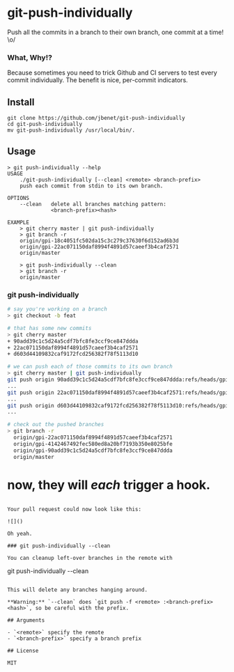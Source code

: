 # git-push-individually

Push all the commits in a branch to their own branch, one commit at a time! \o/

### What, Why!?

Because sometimes you need to trick Github and CI servers to test every commit individually. The benefit is nice, per-commit indicators.

## Install

```
git clone https://github.com/jbenet/git-push-individually
cd git-push-individually
mv git-push-individually /usr/local/bin/.
```

## Usage

```
> git push-individually --help
USAGE
    ./git-push-individually [--clean] <remote> <branch-prefix>
    push each commit from stdin to its own branch.

OPTIONS
    --clean   delete all branches matching pattern:
              <branch-prefix><hash>

EXAMPLE
    > git cherry master | git push-individually
    > git branch -r
    origin/gpi-18c4051fc502da15c3c279c37630f6d152ad6b3d
    origin/gpi-22ac071150daf8994f4891d57caeef3b4caf2571
    origin/master

    > git push-individually --clean
    > git branch -r
    origin/master
```

### git push-individually

```sh
# say you're working on a branch
> git checkout -b feat

# that has some new commits
> git cherry master
+ 90add39c1c5d24a5cdf7bfc8fe3ccf9ce847ddda
+ 22ac071150daf8994f4891d57caeef3b4caf2571
+ d603d44109832caf9172fcd256382f78f5113d10

# we can push each of those commits to its own branch
> git cherry master | git push-individually
git push origin 90add39c1c5d24a5cdf7bfc8fe3ccf9ce847ddda:refs/heads/gpi-90add39c1c5d24a5cdf7bfc8fe3ccf9ce847ddda
...
git push origin 22ac071150daf8994f4891d57caeef3b4caf2571:refs/heads/gpi-22ac071150daf8994f4891d57caeef3b4caf2571
...
git push origin d603d44109832caf9172fcd256382f78f5113d10:refs/heads/gpi-d603d44109832caf9172fcd256382f78f5113d10
...

# check out the pushed branches
> git branch -r
  origin/gpi-22ac071150daf8994f4891d57caeef3b4caf2571
  origin/gpi-4142467492fec580ed8a20bf7193b350e8025bfe
  origin/gpi-90add39c1c5d24a5cdf7bfc8fe3ccf9ce847ddda
  origin/master
```

# now, they will _each_ trigger a hook.
```

Your pull request could now look like this:

![]()

Oh yeah.

### git push-individually --clean

You can cleanup left-over branches in the remote with

```
git push-individually --clean
```

This will delete any branches hanging around.

**Warning:** `--clean` does `git push -f <remote> :<branch-prefix><hash>`, so be careful with the prefix.

## Arguments

- `<remote>` specify the remote
- `<branch-prefix>` specify a branch prefix

## License

MIT
